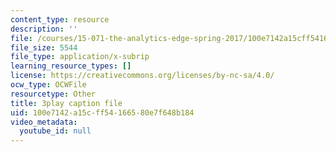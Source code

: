 ```yaml
---
content_type: resource
description: ''
file: /courses/15-071-the-analytics-edge-spring-2017/100e7142a15cff54166580e7f648b184_12KzzzmaYrw.srt
file_size: 5544
file_type: application/x-subrip
learning_resource_types: []
license: https://creativecommons.org/licenses/by-nc-sa/4.0/
ocw_type: OCWFile
resourcetype: Other
title: 3play caption file
uid: 100e7142-a15c-ff54-1665-80e7f648b184
video_metadata:
  youtube_id: null
---
```

